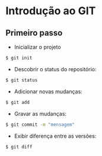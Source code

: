 # Introdução ao GIT

## Primeiro passo
- Inicializar o projeto
```bash
$ git init
```
- Descobrir o status do repositório:
```bash
$ git status
```
- Adicionar novas mudanças:
```bash
$ git add
```
- Gravar as mudanças:
```bash
$ git commit -m "mensagem"
```
- Exibir diferença entre as versões:
```bash
$ git diff
```